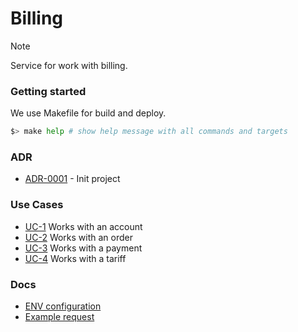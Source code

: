 # Billing

> [!NOTE]
> Service for work with billing.

### Getting started

We use Makefile for build and deploy.

```bash
$> make help # show help message with all commands and targets
```

### ADR

- [ADR-0001](./docs/ADR/decisions/0001-init.md) - Init project

### Use Cases

- [UC-1](./usecases/account/README.md) Works with an account
- [UC-2](./usecases/order/README.md) Works with an order
- [UC-3](./usecases/payment/README.md) Works with a payment
- [UC-4](./usecases/tariff/README.md) Works with a tariff

### Docs

- [ENV configuration](./docs/env.md)
- [Example request](./docs/example-request.md)
